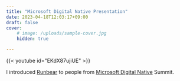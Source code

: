 ```yaml
---
title: "Microsoft Digital Native Presentation"
date: 2023-04-18T12:03:17+09:00
draft: false
cover:
    # image: /uploads/sample-cover.jpg
    hidden: true

---
```


{{< youtube id="EKdX87ujiUE" >}}

I introduced [Runbear](https://runbear.io) to people from [Microsoft Digital Native](https://d1.eventservice.kr/2023/microsoft/00/0322_Digital_Native_Summit/0322_Digital_Native_Summit_V2.html) Summit.